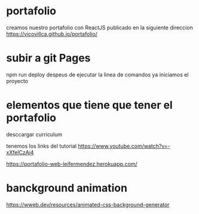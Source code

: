 # portafolio
  creamos nuestro portafolio con ReactJS
  publicado en la siguiente direccion
  https://vicovillca.github.io/portafolio/
# subir a git Pages
  npm run deploy
  despeus de ejecutar la linea de comandos ya iniciamos el proyecto
# elementos que tiene que tener el portafolio
desccargar curriculum

tenemos los links del tutorial 
https://www.youtube.com/watch?v=-xXfelCzAi4

https://portafolio-web-leifermendez.herokuapp.com/

# banckground animation
https://wweb.dev/resources/animated-css-background-generator

